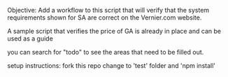 Objective:
Add a workflow to this script that will verify that the system requirements shown for SA are correct on the Vernier.com website.

A sample script that verifies the price of GA is already in place and can be used as a guide

you can search for "todo" to see the areas that need to be filled out.




setup instructions:
fork this repo
change to 'test' folder and 'npm install'



